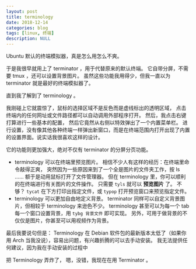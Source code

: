 ```yaml
---
layout: post
title: terminology
date: 2018-12-14
categories: blog
tags: [linux, 终端]
description: NULL
---
```


Ubuntu 默认的终端模拟器，真是怎么用怎么不爽。

于是我很早就用上了 terminator ，用于代替原来的默认终端。
它自带分屏，不需要 tmux ，还可以设置背景图片。
虽然这些功能我用得少，但我一直以为 terminator 就是最好的终端模拟器了。

直到我了解到了 terminology 。

我刚碰上它就震惊了，鼠标的选择区域不是反色而是虚线标出的透明区域，
点击终端内的任何网址或文件路径都可以自动调用外部程序打开。
然后，我点击右键打算进行一些基本的配置，
然后它竟然从右侧以特效弹出了一个内置菜单栏。
进行设置，没有像其他各种终端一样弹出新窗口，而是在终端范围内打开出现了内置的设置界面。说实话我很喜欢这样的设计。

它的功能则更加强大，绝对不仅有 terminator 的分屏分页功能。

- terminology 可以在终端里预览图片。
	相信不少人有这样的经历：在终端里命令敲得正爽，
	突然因为一些原因来到了一个全是图片的文件夹工作，按 ls ......
	额于是动用鼠标打开了文件管理器。
	但在 terminology 里，你可以顺利的在终端进行有关图片的文件操作。
	只需要 `tyls` 就可以 **预览图片** 了。
	不够？ `tycat` 在下方打印出指定文件，或 `typop` 打开预览窗口来预览指定文件。
- terminology 可以更加自由地定义背景。
	terminator 同样可以自定义背景图片，但相较于 terminology 来逊色不少。
	terminology 甚至可以为每一个 tab 每一个窗口设置背景，用 `tybg 背景文件` 即可实现。
	另外，可用于做背景的不仅仅是图片，你甚至可以用视频作为背景。

最后我要说句但是：
Terminology 在 Debian 软件包的最新版本太低了（如果你用 Arch 当我没说），容易出问题，有兴趣折腾的可以去手动安装。
我无法提供任何建议，因为我在手动安装的过程中


















把 Terminology 弄炸了，
嗯，没错，我现在在用 Terminator 。
